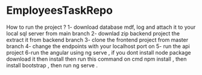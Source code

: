 # EmployeesTaskRepo 
How to run the project ?
1- download database mdf, log and attach it to your local sql server from main branch
2- downlad zip backend project the extract it from backend branch
3- clone the frontend project from master branch 
4- change the endpoints with your localhost port on 
5- run the api project
6-run the angular using ng serve , if you dont install node package download it then install then  run this command on cmd npm install , then install bootstrap , then run ng serve . 
